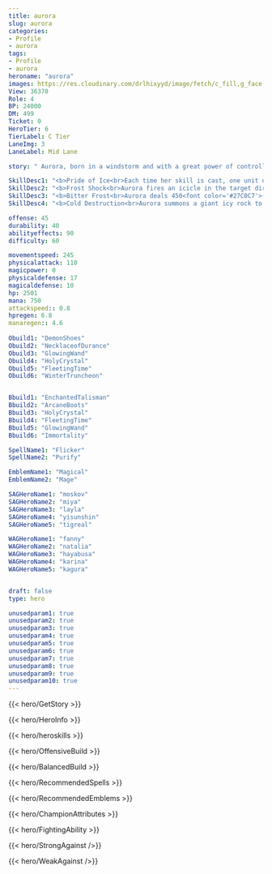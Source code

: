 ```yaml
---
title: aurora
slug: aurora
categories: 
- Profile 
- aurora
tags: 
- Profile
- aurora
heroname: "aurora"
images: https://res.cloudinary.com/drlhixyyd/image/fetch/c_fill,g_face,f_auto/https://cdn2-build.mobagenie.my.id/p/images/banner/full/aurora.jpg
View: 36370 
Role: 4 
BP: 24000
DM: 499 
Ticket: 0 
HeroTier: 6 
TierLabel: C Tier 
LaneImg: 3
LaneLabel: Mid Lane 

story: " Aurora, born in a windstorm and with a great power of controlling ice and snow, is the queen of the northernmost land - Nost Gal, the dominator of the Frozen Sea and the Guardian of the Land of Dawn. Although they are all on this northernmost land, Aurora never had any interest in the conflicts between Franco and Bane. She was born powerful and extraordinary. As one of the four Guardians of the Land of Dawn, she undertakes all those responsibilities of protecting the world, protecting its border and ensuring its safety from the spacetime rifts and monsters. During a horrible plane fight, Aurora lost one arm, along with her guardian knight. After this experience, the young queen became solemn and cold, silent and full of sorrow. When she riding on the wind travels, there\'s only snow and ice keeping her company. "

SkillDesc1: "<b>Pride of Ice<br>Each time her skill is cast, one unit of frost energy will be added to Aurora. When 4 units of frost energy are collected, the next damage of her skill will <font color='#404495'>(Freeze)</font> the target. Lasts 1.5s. Aurora deals 20% increased damage to targets in <font color='#404495'>(Frozen)</font> status with her skills."   
SkillDesc2: "<b>Frost Shock<br>Aurora fires an icicle in the target direction. The icicle explodes upon hitting the first enemy unit, dealing 400<font color='#27C0C7'>( +200% Total Magic Power)</font> <font color='#3B69FF'>(Magic Damage)</font> to all the enemies in the area of effect and slowing them by 25% for 1.5s."   
SkillDesc3: "<b>Bitter Frost<br>Aurora deals 450<font color='#27C0C7'>( +160% Total Magic Power)</font> <font color='#3B69FF'>(Magic Damage)</font> at designated target and slows the target by 80% for 1.5s."   
SkillDesc4: "<b>Cold Destruction<br>Aurora summons a giant icy rock to bombard a designated area, dealing 800<font color='#27C0C7'>( +240% Total Magic Power)</font> <font color='#3B69FF'>(Magic Damage)</font> to enemies hit and slowing them by 90% for 1.5s. Surrounding enemies of the target will also take 400<font color='#27C0C7'>( +120% Total Magic Power)</font> <font color='#3B69FF'>(Magic Damage)</font> and be slowed by 60% for 1.5s."  

offense: 45 
durability: 40 
abilityeffects: 90 
difficulty: 60 

movementspeed: 245
physicalattack: 110
magicpower: 0
physicaldefense: 17
magicaldefense: 10
hp: 2501
mana: 750
attackspeed:: 0.8
hpregen: 6.8
manaregen:: 4.6
 
Obuild1: "DemonShoes"  
Obuild2: "NecklaceofDurance" 
Obuild3: "GlowingWand" 
Obuild4: "HolyCrystal" 
Obuild5: "FleetingTime" 
Obuild6: "WinterTruncheon" 


Bbuild1: "EnchantedTalisman"  
Bbuild2: "ArcaneBoots" 
Bbuild3: "HolyCrystal" 
Bbuild4: "FleetingTime" 
Bbuild5: "GlowingWand" 
Bbuild6: "Immortality" 

SpellName1: "Flicker" 
SpellName2: "Purify"   

EmblemName1: "Magical" 
EmblemName2: "Mage"    

SAGHeroName1: "moskov"
SAGHeroName2: "miya"
SAGHeroName3: "layla"
SAGHeroName4: "yisunshin"
SAGHeroName5: "tigreal"

WAGHeroName1: "fanny"
WAGHeroName2: "natalia"
WAGHeroName3: "hayabusa"
WAGHeroName4: "karina"
WAGHeroName5: "kagura"


draft: false
type: hero

unusedparam1: true
unusedparam2: true
unusedparam3: true
unusedparam4: true
unusedparam5: true
unusedparam6: true
unusedparam7: true
unusedparam8: true
unusedparam9: true
unusedparam10: true
---
```



{{< hero/GetStory >}}

{{< hero/HeroInfo >}}
 
{{< hero/heroskills >}}

{{< hero/OffensiveBuild >}} 

{{< hero/BalancedBuild >}}


{{< hero/RecommendedSpells >}}  

{{< hero/RecommendedEmblems >}}   


{{< hero/ChampionAttributes >}}


{{< hero/FightingAbility >}}

{{< hero/StrongAgainst />}}

{{< hero/WeakAgainst />}}
